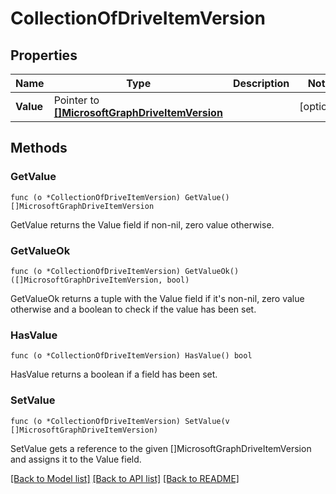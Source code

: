 # CollectionOfDriveItemVersion

## Properties

Name | Type | Description | Notes
------------ | ------------- | ------------- | -------------
**Value** | Pointer to [**[]MicrosoftGraphDriveItemVersion**](microsoft.graph.driveItemVersion.md) |  | [optional] 

## Methods

### GetValue

`func (o *CollectionOfDriveItemVersion) GetValue() []MicrosoftGraphDriveItemVersion`

GetValue returns the Value field if non-nil, zero value otherwise.

### GetValueOk

`func (o *CollectionOfDriveItemVersion) GetValueOk() ([]MicrosoftGraphDriveItemVersion, bool)`

GetValueOk returns a tuple with the Value field if it's non-nil, zero value otherwise
and a boolean to check if the value has been set.

### HasValue

`func (o *CollectionOfDriveItemVersion) HasValue() bool`

HasValue returns a boolean if a field has been set.

### SetValue

`func (o *CollectionOfDriveItemVersion) SetValue(v []MicrosoftGraphDriveItemVersion)`

SetValue gets a reference to the given []MicrosoftGraphDriveItemVersion and assigns it to the Value field.


[[Back to Model list]](../README.md#documentation-for-models) [[Back to API list]](../README.md#documentation-for-api-endpoints) [[Back to README]](../README.md)


